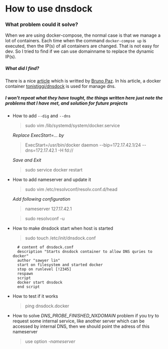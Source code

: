 # How to use dnsdock

### What problem could it solve?

When we are using docker-compose, the normal case is that we manage a lot of containers. Each time when the command `docker-compse up` is executed, then the IP(s) of all containers are changed. That is not easy for dev. So I tried to find if we can use domainname to replace the dynamic IP(s).

##### What did I find?

There is a nice [article](http://blog.brunopaz.net/easy-discover-your-docker-containers-with-dnsdock/) which is writted by [Bruno Paz](http://blog.brunopaz.net/). In his article, a docker container [tonistiggi/dnsdock](https://github.com/tonistiigi/dnsdock#setup) is used for manage dns.

##### I won't repeat what they have tought, the things written here just note the problems that I have met, and solution for future projects

* How to add `--dig` and `--dns`

    > sudo vim /lib/systemd/system/docker.service

    *Replace ExecStart=... by*

    > ExecStart=/usr/bin/docker daemon --bip=172.17.42.1/24 --dns=172.17.42.1 -H fd://

    *Save and Exit*

    > sudo service docker restart
    
* How to add nameserver and update it

    > sudo vim /etc/resolvconf/resolv.conf.d/head

    *Add following configuration*

    > nameserver 127.17.42.1

    > sudo resolvconf -u

* How to make dnsdock start when host is started

    > sudo touch /etc/init/dnsdock.conf

        # content of dnsdock.conf
        description "Starts dnsdock container to allow DNS quries to docker"
        author "sawyer lin"
        start on filesystem and started docker
        stop on runlevel [!2345]
        respawn
        script
        docker start dnsdock
        end script

* How to test if it works

    > ping dnsdock.docker

* How to solve *DNS_PROBE_FINISHED_NXDOMAIN* problem if you try to request some
  internal service, like another server which can be accessed by internal DNS,
  then we should point the adress of this nameserver

    > use option *-nameserver*
